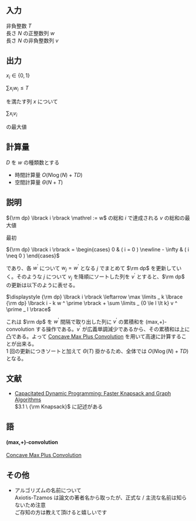 ## 入力
非負整数 $T$  
長さ $N$ の正整数列 $w$  
長さ $N$ の非負整数列 $v$  

## 出力
$x _ i \in \lbrace 0 , 1 \rbrace$

$\displaystyle \sum x _ i w _ i \le T$

を満たす列 $x$ について

$\displaystyle \sum x _ i v _ i$

の最大値

## 計算量
$D$ を $w$ の種類数とする
-   時間計算量 $O ( N \log ( N ) + T D )$
-   空間計算量 $\Theta ( N + T )$

## 説明
${\rm dp} \lbrack i \rbrack \mathrel := w$ の総和 $i$ で達成される $v$ の総和の最大値

最初

${\rm dp} \lbrack i \rbrack = \begin{cases} 0 & ( i = 0 ) \newline - \infty & ( i \neq 0 ) \end{cases}$

であり、各 $w ^ \prime$ について $w _ j = w ^ \prime$ となる $j$ でまとめて $\rm dp$ を更新していく。そのような $j$ について $v _ j$ を降順にソートした列を $v ^ \prime$ とすると、$\rm dp$ の更新は以下のように表せる。

$\displaystyle {\rm dp} \lbrack i \rbrack \leftarrow \max \limits _ k \lbrace {\rm dp} \lbrack i - k w ^ \prime \rbrack + \sum \limits _ {0 \le l \lt k} v ^ \prime _ l \rbrace$

これは $\rm dp$ を $w ^ \prime$ 間隔で取り出した列に $v ^ \prime$ の累積和を (max,+)-convolution する操作である。$v ^ \prime$ が広義単調減少であるから、その累積和は上に凸である。よって [Concave Max Plus Convolution](https://noshi91.github.io/Library/library/algorithm/concave_max_plus_convolution.cpp.html) を用いて高速に計算することが出来る。  
$1$ 回の更新につきソートと加えて $\Theta ( T )$ 掛かるため、全体では $O ( N \log ( N ) + T D )$ となる。

## 文献
-   [Capacitated Dynamic Programming: Faster Knapsack and Graph Algorithms](https://arxiv.org/abs/1802.06440)  
    $3.1 \  {\rm Knapsack}$ に記述がある 

## 語
#### (max,+)-convolution
[Concave Max Plus Convolution](https://noshi91.github.io/Library/library/algorithm/concave_max_plus_convolution.cpp.html)

## その他
-   アルゴリズムの名前について  
    Axiotis-Tzamos は論文の著者名から取ったが、正式な / 主流な名前は知らないため注意  
    ご存知の方は教えて頂けると嬉しいです
